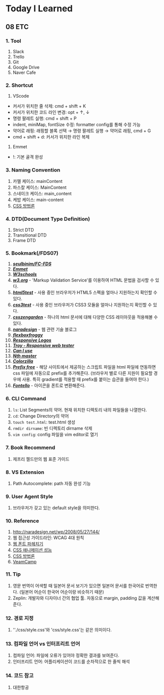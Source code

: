 # Today I Learned

## 08 ETC

### 1. Tool

1. Slack
2. Trello
3. Git
4. Google Drive
5. Naver Cafe

### 2. Shortcut

1. VScode

- 커서가 위치한 줄 삭제: cmd + shift + K
- 커서가 위치한 코드 라인 변경: opt + ↑, ↓
- 명령 팔레트 실행: cmd + shift + P
- indent, miniMap, fontSize 수정: formatter config를 통해 수정 가능
- 약어로 래핑: 래핑할 블록 선택 → 명령 팔레트 실행 → 약어로 래핑, cmd + G
- cmd + shift + d: 커서가 위치한 라인 복제

1. Emmet

- !: 기본 골격 완성

### 3. Naming Convention

1. 카멜 케이스: mainContent
2. 파스칼 케이스: MainContent
3. 스네이크 케이스: main_content
4. 케밥 케이스: main-content
5. [CSS 방법론](http://wit.nts-corp.com/2015/04/16/3538)

### 4. DTD(Document Type Definition)

1. Strict DTD
2. Transitional DTD
3. Frame DTD

### 5. Bookmark(/FDS07)

1. ***[seulbinim/FC-FDS](https://github.com/seulbinim/FC-FDS)***
2. ***[Emmet](https://docs.emmet.io/)***
3. ***[W3schools](https://www.w3schools.com/)***
4. ***[w3.org](https://www.w3.org/)*** -  'Markup Validation Service'를 이용하여 HTML 문법을 검사할 수 있다.
5. ***[html5test](html5test.com)*** - 사용 중인 브라우저가 HTML5 스펙을 얼마나 지원하는지 확인할 수 있다.
6. ***[css3test](http://css3test.com/)*** - 사용 중인 브라우저가 CSS3 모듈을 얼마나 지원하는지 확인할 수 있다.
7. ***[csszengarden](http://csszengarden.com/)*** - 하나의 html 문서에 대해 다양한 CSS 레이아웃을 적용해볼 수 있다.
8. ***[naradesign](naradesign.net/wp/)*** - 웹 관련 기술 블로그
9. ***[flexboxfroggy](http://flexboxfroggy.com/)***
10. ***[Responsive Logos](http://responsivelogos.co.uk/)***
11. ***[Troy - Responsive web tester](http://troy.labs.daum.net/)***
12. ***[Can I use](https://www.caniuse.com/)***
13. ***[Nth master](http://nthmaster.com/)***
14. ***[Colorzilla](http://www.colorzilla.com/gradient-editor/)***
15. ***[Prefix free](https://leaverou.github.io/prefixfree/)*** - 해당 사이트에서 제공하는 스크립트 파일을 html 파일에 연동하면 css 파일에 자동으로 prefix를 추가해준다. (브라우저 별로 다른 지원이 필요할 경우에 사용. 특히 gradient를 적용할 때 prefix를 붙이는 습관을 들여야 한다.)
16. ***[Fontello](http://fontello.com/)*** - 아이콘을 폰트로 변환해준다.

### 6. CLI Command

1. `ls`: List Segments의 약어. 현재 위치한 디렉토리 내의 파일들을 나열한다.
2. `cd`: Change Directory의 약어
3. `touch test.html`: test.html 생성
4. `rmdir dirname`: 빈 디렉토리 dirname 삭제
5. `vim config`: config 파일을 vim editor로 열기

### 7. Book Recommend

1. 제프리 젤드만의 웹 표준 가이드

### 8. VS Extension

1. Path Autocomplete: path 자동 완성 기능

### 9. User Agent Style

1. 브라우저가 갖고 있는 default style을 의미한다.

### 10. Reference

1. http://naradesign.net/wp/2008/05/27/144/
2. 웹 접근성 가이드라인: WCAG 4대 원칙
3. [웹 폰트 파헤치기](https://www.slideshare.net/wsconf/web-font-wsconfseoul2017-vol2?qid=953d01dc-4191-43ec-9c03-845a22578cf4&v=&b=&from_search=1)
4. [CSS 애니메이션 성능](https://www.slideshare.net/wsconf/css-animation-wsconfseoul2017-vol2?qid=953d01dc-4191-43ec-9c03-845a22578cf4&v=&b=&from_search=2)
5. [CSS 방법론](http://wit.nts-corp.com/2015/04/16/3538)
6. [VeamCamp](https://veamcamp.com/)

### 11. Tip

1. 영문 번역이 어색할 때 일본어 문서 보기가 있으면 일본어 문서를 한국어로 번역한다. (일본어 어순이 한국어 어순이랑 비슷하기 때문)
2. Zeplin: 개발자와 디자이너 간의 협업 툴. 자동으로 margin, padding 값을 계산해준다.

### 12. 경로 지정

1. ''./css/style.css'와 'css/style.css'는 같은 의미이다.

### 13. 컴파일 언어 vs 인터프리트 언어

1. 컴파일 언어: 파일에 오류가 있어야 정확한 결과를 보여준다.
2. 인터프리트 언어: 어플리케이션이 코드를 순차적으로 한 줄씩 해석

### 14. 코드 참고

1. 대한항공